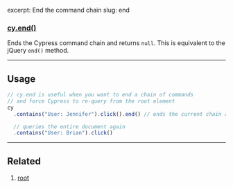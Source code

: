 excerpt: End the command chain
slug: end

### [cy.end()](#usage)

Ends the Cypress command chain and returns `null`. This is equivalent to the jQuery `end()` method.

***

## Usage

```javascript
// cy.end is useful when you want to end a chain of commands
// and force Cypress to re-query from the root element
cy
  .contains("User: Jennifer").click().end() // ends the current chain and returns null

  // queries the entire document again
  .contains("User: Brian").click()
```

***

## Related
1. [root](/v1.0/docs/root)
